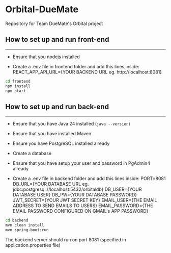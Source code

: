 # Orbital-DueMate
Repository for Team DueMate's Orbital project


## How to set up and run front-end
---
- Ensure that you nodejs installed

- Create a .env file in frontend folder and add this lines inside:
REACT_APP_API_URL={YOUR BACKEND URL eg. http://localhost:8081}

```bash
cd frontend
npm install
npm start
```

## How to set up and run back-end
---
- Ensure that you have Java 24 installed (```java --version```)
- Ensure that you have installed Maven
- Ensure you have PostgreSQL installed already
- Create a database
- Ensure that you have setup your user and password in PgAdmin4 already

- Create a .env file in backend folder and add this lines inside:
PORT=8081
DB_URL={YOUR DATABASE URL eg. jdbc:postgresql://localhost:5432/orbitaldb}
DB_USER={YOUR DATABASE USER}
DB_PW={YOUR DATABASE PASSWORD}
JWT_SECRET={YOUR JWT SECRET KEY}
EMAIL_USER={THE EMAIL ADDRESS TO SEND EMAILS TO USERS}
EMAIL_PASSWORD={THE EMAIL PASSWORD CONFIGURED ON GMAIL's APP PASSWORD}


```bash
cd backend
mvn clean install
mvn spring-boot:run
```

The backend server should run on port 8081 (specified in application.properties file)
